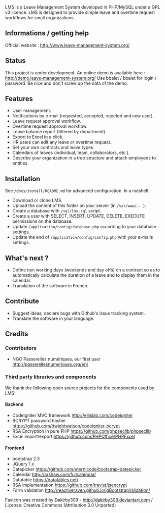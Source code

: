 LMS is a Leave Management System developed in PHP/MySQL under a GPL v3 licence.
LMS is designed to provide simple leave and overtime request workflows for small organizations.

## Informations / getting help

Official website : http://www.leave-management-system.org/

## Status

This project is under development. An online demo is available here : http://demo.leave-management-system.org/
Use bbalet / bbalet for login / password. Be nice and don't screw up the data of the demo.

## Features

* User management.
* Notifications by e-mail (requested, accepted, rejected and new user).
* Leave request approval workflow.
* Overtime request approval workflow.
* Leave balance report (filtered by department).
* Export to Excel in a click.
* HR users can edit any leave or overtime request.
* Set your own contracts and leave types.
* Calendars of leaves (individual, team, collaborators, etc.).
* Describe your organization in a tree structure and attach employees to entities.

## Installation

See <code>/docs/install/README.md</code> for advanced configuration. In a nutshell :
* Download or clone LMS.
* Upload the content of this folder on your server (in <code>/var/www/...</code>).
* Create a database with <code>/sql/lms.sql</code> script.
* Create a user with SELECT, INSERT, UPDATE, DELETE, EXECUTE permissions on the database.
* Update <code>/application/config/database.php</code> according to your database settings.
* Update the end of <code>/application/config/config.php</code> with your e-mails settings.

## What's next ?

* Define non working days (weekends and day offs) on a contract so as to automatically calculate the duration of a leave and to display them in the calendar.
* Translation of the software in French.

## Contribute

* Suggest ideas, declare bugs with Github's issue tracking system.
* Translate the software in your language.

## Credits

### Contributors

* NGO Passerelles numériques, our first user http://passerellesnumeriques.org/en/

### Third party libraries and components

We thank the following open source projects for the components used by LMS:

#### Backend

* CodeIgniter MVC framework http://ellislab.com/codeigniter
* BCRYPT password hasher https://github.com/dwightwatson/codeigniter-bcrypt
* RSA Encryption in pure PHP https://github.com/phpseclib/phpseclib
* Excel import/export https://github.com/PHPOffice/PHPExcel

#### Frontend

* bootstrap 2.3
* JQuery 1.x
* Datepicker https://github.com/eternicode/bootstrap-datepicker
* Calendar http://arshaw.com/fullcalendar/
* Datatable https://datatables.net/
* RSA implementation https://github.com/travist/jsencrypt
* Form validation http://reactiveraven.github.io/jqBootstrapValidation/

Favicon was created by Dakirby309 - http://dakirby309.deviantart.com / License: Creative Commons (Attribution 3.0 Unported)
